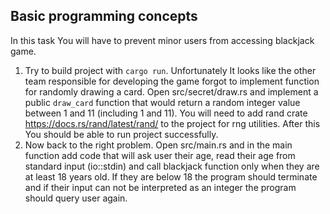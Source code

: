 ## Basic programming concepts

In this task You will have to prevent minor users from accessing blackjack game.

1. Try to build project with `cargo run`. Unfortunately It looks like the other team responsible for developing the game forgot to implement function for randomly drawing a card. Open src/secret/draw.rs and implement a public `draw_card` function that would return a random integer value between 1 and 11 (including 1 and 11). You will need to add rand crate https://docs.rs/rand/latest/rand/ to the project for rng utilities. After this You should be able to run project successfully.
2. Now back to the right problem. Open src/main.rs and in the main function add code that will ask user their age, read their age from standard input (io::stdin) and call blackjack function only when they are at least 18 years old. If they are below 18 the program should terminate and if their input can not be interpreted as an integer the program should query user again.
